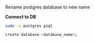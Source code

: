 ####

Rename postgres database to new name

<b>Connect to DB</b>

```bash
sudo -u postgres psql
```

```bash
create database <database_name>;
```
